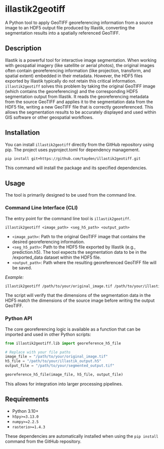 # illastik2geotiff

A Python tool to apply GeoTIFF georeferencing information from a source image to an HDF5 output file produced by
Illastik, converting the segmentation results into a spatially referenced GeoTIFF.

## Description

Illastik is a powerful tool for interactive image segmentation. When working with geospatial imagery (like satellite or
aerial photos), the original images often contain georeferencing information (like projection, transform, and spatial
extent) embedded in their metadata. However, the HDF5 files exported by Illastik typically do not retain this critical
information.
`illastik2geotiff` solves this problem by taking the original GeoTIFF image (which contains the georeferencing) and the
corresponding HDF5 segmentation output from Illastik. It reads the georeferencing metadata from the source GeoTIFF and
applies it to the segmentation data from the HDF5 file, writing a new GeoTIFF file that is correctly georeferenced. This
allows the segmentation results to be accurately displayed and used within GIS software or other geospatial workflows.

## Installation

You can install `illastik2geotiff` directly from the GitHub repository using pip. The project uses pyproject.toml for
dependency management.

```bash
pip install git+https://github.com/tayden/illastik2geotiff.git
```

This command will install the package and its specified dependencies.

## Usage

The tool is primarily designed to be used from the command line.

### Command Line Interface (CLI)

The entry point for the command line tool is `illastik2geotiff`.

```
illastik2geotiff <image_path> <seg_h5_path> <output_path>
```

- `<image_path>`: Path to the original GeoTIFF image that contains the desired georeferencing information.
- `<seg_h5_path>`: Path to the HDF5 file exported by Illastik (e.g., prediction.h5). The tool expects the segmentation
  data to be in the /exported_data dataset within the HDF5 file.
- `<output_path>`: Path where the resulting georeferenced GeoTIFF file will be saved.

*Example:*

```bash
illastik2geotiff /path/to/your/original_image.tif /path/to/your/illastik_output.h5 /path/to/your/segmented_output.tif
```

The script will verify that the dimensions of the segmentation data in the HDF5 match the dimensions of the source image
before writing the output GeoTIFF.

### Python API

The core georeferencing logic is available as a function that can be imported and used in other Python scripts:

```python
from illastik2geotiff.lib import georeference_h5_file

# Replace with your file paths
image_file = "/path/to/your/original_image.tif"
h5_file = "/path/to/your/illastik_output.h5"
output_file = "/path/to/your/segmented_output.tif"

georeference_h5_file(image_file, h5_file, output_file)
```

This allows for integration into larger processing pipelines.

## Requirements

- Python 3.10+
- `h5py>=3.13.0`
- `numpy>=2.2.5`
- `rasterio>=1.4.3`

These dependencies are automatically installed when using the `pip install` command from the GitHub repository.
